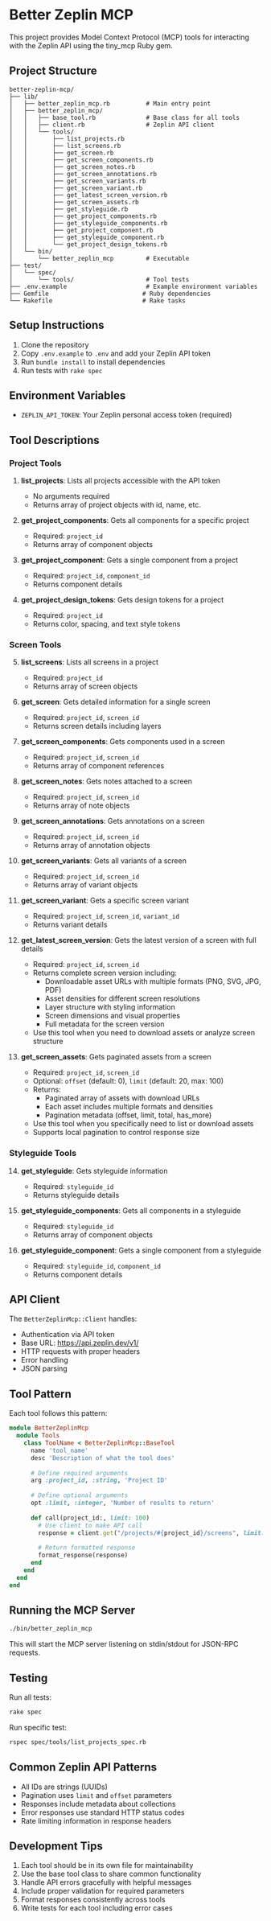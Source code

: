 # Better Zeplin MCP

This project provides Model Context Protocol (MCP) tools for interacting with the Zeplin API using the tiny_mcp Ruby gem.

## Project Structure

```
better-zeplin-mcp/
├── lib/
│   ├── better_zeplin_mcp.rb          # Main entry point
│   ├── better_zeplin_mcp/
│   │   ├── base_tool.rb              # Base class for all tools
│   │   ├── client.rb                 # Zeplin API client
│   │   └── tools/
│   │       ├── list_projects.rb
│   │       ├── list_screens.rb
│   │       ├── get_screen.rb
│   │       ├── get_screen_components.rb
│   │       ├── get_screen_notes.rb
│   │       ├── get_screen_annotations.rb
│   │       ├── get_screen_variants.rb
│   │       ├── get_screen_variant.rb
│   │       ├── get_latest_screen_version.rb
│   │       ├── get_screen_assets.rb
│   │       ├── get_styleguide.rb
│   │       ├── get_project_components.rb
│   │       ├── get_styleguide_components.rb
│   │       ├── get_project_component.rb
│   │       ├── get_styleguide_component.rb
│   │       └── get_project_design_tokens.rb
│   └── bin/
│       └── better_zeplin_mcp         # Executable
├── test/
│   └── spec/
│       └── tools/                    # Tool tests
├── .env.example                      # Example environment variables
├── Gemfile                          # Ruby dependencies
└── Rakefile                         # Rake tasks

```

## Setup Instructions

1. Clone the repository
2. Copy `.env.example` to `.env` and add your Zeplin API token
3. Run `bundle install` to install dependencies
4. Run tests with `rake spec`

## Environment Variables

- `ZEPLIN_API_TOKEN`: Your Zeplin personal access token (required)

## Tool Descriptions

### Project Tools

1. **list_projects**: Lists all projects accessible with the API token
   - No arguments required
   - Returns array of project objects with id, name, etc.

2. **get_project_components**: Gets all components for a specific project
   - Required: `project_id`
   - Returns array of component objects

3. **get_project_component**: Gets a single component from a project
   - Required: `project_id`, `component_id`
   - Returns component details

4. **get_project_design_tokens**: Gets design tokens for a project
   - Required: `project_id`
   - Returns color, spacing, and text style tokens

### Screen Tools

5. **list_screens**: Lists all screens in a project
   - Required: `project_id`
   - Returns array of screen objects

6. **get_screen**: Gets detailed information for a single screen
   - Required: `project_id`, `screen_id`
   - Returns screen details including layers

7. **get_screen_components**: Gets components used in a screen
   - Required: `project_id`, `screen_id`
   - Returns array of component references

8. **get_screen_notes**: Gets notes attached to a screen
   - Required: `project_id`, `screen_id`
   - Returns array of note objects

9. **get_screen_annotations**: Gets annotations on a screen
   - Required: `project_id`, `screen_id`
   - Returns array of annotation objects

10. **get_screen_variants**: Gets all variants of a screen
    - Required: `project_id`, `screen_id`
    - Returns array of variant objects

11. **get_screen_variant**: Gets a specific screen variant
    - Required: `project_id`, `screen_id`, `variant_id`
    - Returns variant details

12. **get_latest_screen_version**: Gets the latest version of a screen with full details
    - Required: `project_id`, `screen_id`
    - Returns complete screen version including:
      - Downloadable asset URLs with multiple formats (PNG, SVG, JPG, PDF)
      - Asset densities for different screen resolutions
      - Layer structure with styling information
      - Screen dimensions and visual properties
      - Full metadata for the screen version
    - Use this tool when you need to download assets or analyze screen structure

13. **get_screen_assets**: Gets paginated assets from a screen
    - Required: `project_id`, `screen_id`
    - Optional: `offset` (default: 0), `limit` (default: 20, max: 100)
    - Returns:
      - Paginated array of assets with download URLs
      - Each asset includes multiple formats and densities
      - Pagination metadata (offset, limit, total, has_more)
    - Use this tool when you specifically need to list or download assets
    - Supports local pagination to control response size

### Styleguide Tools

14. **get_styleguide**: Gets styleguide information
    - Required: `styleguide_id`
    - Returns styleguide details

15. **get_styleguide_components**: Gets all components in a styleguide
    - Required: `styleguide_id`
    - Returns array of component objects

16. **get_styleguide_component**: Gets a single component from a styleguide
    - Required: `styleguide_id`, `component_id`
    - Returns component details

## API Client

The `BetterZeplinMcp::Client` handles:
- Authentication via API token
- Base URL: https://api.zeplin.dev/v1/
- HTTP requests with proper headers
- Error handling
- JSON parsing

## Tool Pattern

Each tool follows this pattern:

```ruby
module BetterZeplinMcp
  module Tools
    class ToolName < BetterZeplinMcp::BaseTool
      name 'tool_name'
      desc 'Description of what the tool does'
      
      # Define required arguments
      arg :project_id, :string, 'Project ID'
      
      # Define optional arguments
      opt :limit, :integer, 'Number of results to return'
      
      def call(project_id:, limit: 100)
        # Use client to make API call
        response = client.get("/projects/#{project_id}/screens", limit: limit)
        
        # Return formatted response
        format_response(response)
      end
    end
  end
end
```

## Running the MCP Server

```bash
./bin/better_zeplin_mcp
```

This will start the MCP server listening on stdin/stdout for JSON-RPC requests.

## Testing

Run all tests:
```bash
rake spec
```

Run specific test:
```bash
rspec spec/tools/list_projects_spec.rb
```

## Common Zeplin API Patterns

- All IDs are strings (UUIDs)
- Pagination uses `limit` and `offset` parameters
- Responses include metadata about collections
- Error responses use standard HTTP status codes
- Rate limiting information in response headers

## Development Tips

1. Each tool should be in its own file for maintainability
2. Use the base tool class to share common functionality
3. Handle API errors gracefully with helpful messages
4. Include proper validation for required parameters
5. Format responses consistently across tools
6. Write tests for each tool including error cases